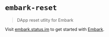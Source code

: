 # `embark-reset`

> DApp reset utlity for Embark

Visit [embark.status.im](https://embark.status.im/) to get started with
[Embark](https://github.com/embark-framework/embark).
